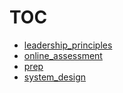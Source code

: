 # TOC

- [leadership_principles](leadership_principles.md)
- [online_assessment](online_assessment.md)
- [prep](prep.md)
- [system_design](system_design.md)
